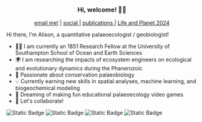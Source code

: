 ### <p align="center"> Hi, welcome! 👋😄 </p>

<p align="center"> 
    <a href="mailto:A.T.Cribb@soton.ac.uk">email me!</a> | <a href="https://twitter.com/alison_cribb"> social </a> | <a href="https://scholar.google.com/citations?user=xxeLtmEAAAAJ&hl=en"> publications </a> | <a href="https://lifeandplanet.com"> Life and Planet 2024 </a>
</p>

Hi there, I'm Alison, a quantitative palaeoecologist / geobiologist!
* :woman_technologist: I am currently an 1851 Research Fellow at the University of Southampton School of Ocean and Earth Sciences
* 🌍 I am researching the impacts of ecosystem engineers on ecological and evolutionary dynamics during the Phanerozoic
* :dizzy: Passionate about conservation palaeobiology 
* 💡 Currently earning new skills in spatial analyses, machine learning, and biogeochemical modeling
* 🤔 Dreaming of making fun educational palaeoecology video games 
* 👭 Let's collaborate!



![Static Badge](https://img.shields.io/badge/yall%20means%20all-8A2BE2) ![Static Badge](https://img.shields.io/badge/fossils%20for%20the%20future-a7c957) ![Static Badge](https://img.shields.io/badge/Early%20Career%20Researcher-f07167) ![Static Badge](https://img.shields.io/badge/she-her-d8e2dc) 





<!--
**atcribb/atcribb** is a ✨ _special_ ✨ repository because its `README.md` (this file) appears on your GitHub profile.

Here are some ideas to get you started:

- 🔭 I’m currently working on ...
- 🌱 I’m currently learning ...
- 👯 I’m looking to collaborate on ...
- 🤔 I’m looking for help with ...
- 💬 Ask me about ...
- 📫 How to reach me: ...
- 😄 Pronouns: ...
- ⚡ Fun fact: ...
-->
